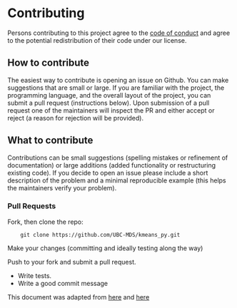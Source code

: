 # Contributing

Persons contributing to this project agree to the [code of conduct](./CONDUCT.md) and agree to the 
potential redistribution of their code under our license.

## How to contribute

The easiest way to contribute is opening an issue on Github. You can make suggestions that are small 
or large. If you are familiar with the project, the programming language, and the overall layout of the project, 
you can submit a pull request (instructions below). Upon submission of a pull request one of the maintainers 
will inspect the PR and either accept or reject (a reason for rejection will be provided).

## What to contribute

Contributions can be small suggestions (spelling mistakes or refinement of documentation) or large additions 
(added functionality or restructuring existing code). If you decide to open an issue please include a short 
description of the problem and a minimal reproducible example (this helps the maintainers verify your problem).

### Pull Requests

Fork, then clone the repo:
```
    git clone https://github.com/UBC-MDS/kmeans_py.git
```  
Make your changes (committing and ideally testing along the way)

Push to your fork and submit a pull request.

* Write tests.
* Write a good commit message


This document was adapted from [here](https://github.com/swcarpentry/r-novice-inflammation/blob/gh-pages/CONTRIBUTING.md)
and [here](https://github.com/thoughtbot/factory_bot_rails/blob/master/CONTRIBUTING.md)

